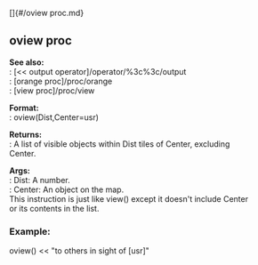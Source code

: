 []{#/oview proc.md}    
## oview proc    
**See also:**    
:   [\<\< output operator]/operator/%3c%3c/output    
:   [orange proc]/proc/orange    
:   [view proc]/proc/view    
<!-- -->    
**Format:**    
:   oview(Dist,Center=usr)    
<!-- -->    
**Returns:**    
:   A list of visible objects within Dist tiles of Center, excluding    
    Center.    
<!-- -->    
**Args:**    
:   Dist: A number.    
:   Center: An object on the map.    
This instruction is just like view() except it doesn\'t include Center    
or its contents in the list.    
### Example:    
oview() \<\< \"to others in sight of \[usr\]\"  